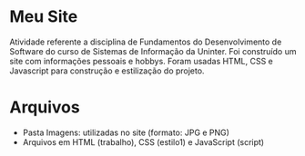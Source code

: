 # Meu Site

Atividade referente a disciplina de Fundamentos do Desenvolvimento de Software do curso de Sistemas de Informação da Uninter. 
Foi construído um site com informações pessoais e hobbys. Foram usadas HTML, CSS e Javascript para construção e estilização do projeto.

# Arquivos

* Pasta Imagens: utilizadas no site (formato: JPG e PNG)
* Arquivos em HTML (trabalho), CSS (estilo1) e JavaScript (script)
  

